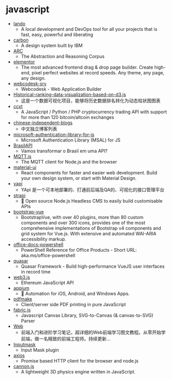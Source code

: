 # javascript
- [lando](https://github.com/lando/lando)
  - A local development and DevOps tool for all your projects that is fast, easy, powerful and liberating
- [carbon](https://github.com/carbon-design-system/carbon)
  - A design system built by IBM
- [ARC](https://github.com/fchollet/ARC)
  - The Abstraction and Reasoning Corpus
- [elementor](https://github.com/elementor/elementor)
  - The most advanced frontend drag & drop page builder. Create high-end, pixel perfect websites at record speeds. Any theme, any page, any design.
- [webcodesk-srv](https://github.com/webcodesk/webcodesk-srv)
  - Webcodesk - Web Application Builder
- [Historical-ranking-data-visualization-based-on-d3.js](https://github.com/Jannchie/Historical-ranking-data-visualization-based-on-d3.js)
  - 这是一个数据可视化项目，能够将历史数据排名转化为动态柱状图图表
- [ccxt](https://github.com/ccxt/ccxt)
  - A JavaScript / Python / PHP cryptocurrency trading API with support for more than 120 bitcoin/altcoin exchanges
- [chinese-independent-blogs](https://github.com/timqian/chinese-independent-blogs)
  - 中文独立博客列表
- [microsoft-authentication-library-for-js](https://github.com/AzureAD/microsoft-authentication-library-for-js)
  - Microsoft Authentication Library (MSAL) for JS
- [BrasilAPI](https://github.com/filipedeschamps/BrasilAPI)
  - Vamos transformar o Brasil em uma API?
- [MQTT.js](https://github.com/mqttjs/MQTT.js)
  - The MQTT client for Node.js and the browser
- [material-ui](https://github.com/mui-org/material-ui)
  - React components for faster and easier web development. Build your own design system, or start with Material Design.
- [yapi](https://github.com/YMFE/yapi)
  - YApi 是一个可本地部署的、打通前后端及QA的、可视化的接口管理平台
- [strapi](https://github.com/strapi/strapi)
  - 🚀 Open source Node.js Headless CMS to easily build customisable APIs
- [bootstrap-vue](https://github.com/bootstrap-vue/bootstrap-vue)
  - BootstrapVue, with over 40 plugins, more than 80 custom components and over 300 icons, provides one of the most comprehensive implementations of Bootstrap v4 components and grid system for Vue.js. With extensive and automated WAI-ARIA accessibility markup.
- [office-docs-powershell](https://github.com/MicrosoftDocs/office-docs-powershell)
  - PowerShell Reference for Office Products - Short URL: aka.ms/office-powershell
- [quasar](https://github.com/quasarframework/quasar)
  - Quasar Framework - Build high-performance VueJS user interfaces in record time
- [web3.js](https://github.com/ethereum/web3.js)
  - Ethereum JavaScript API
- [appium](https://github.com/appium/appium)
  - 📱 Automation for iOS, Android, and Windows Apps.
- [pdfmake](https://github.com/bpampuch/pdfmake)
  - Client/server side PDF printing in pure JavaScript
- [fabric.js](https://github.com/fabricjs/fabric.js)
  - Javascript Canvas Library, SVG-to-Canvas (& canvas-to-SVG) Parser
- [Web](https://github.com/qianguyihao/Web)
  - 前端入门和进阶学习笔记，超详细的Web前端学习图文教程。从零开始学前端，做一名精致的前端工程师。持续更新...
- [Inputmask](https://github.com/RobinHerbots/Inputmask)
  - Input Mask plugin
- [axios](https://github.com/axios/axios)
  - Promise based HTTP client for the browser and node.js
- [cannon.js](https://github.com/schteppe/cannon.js)
  - A lightweight 3D physics engine written in JavaScript.
